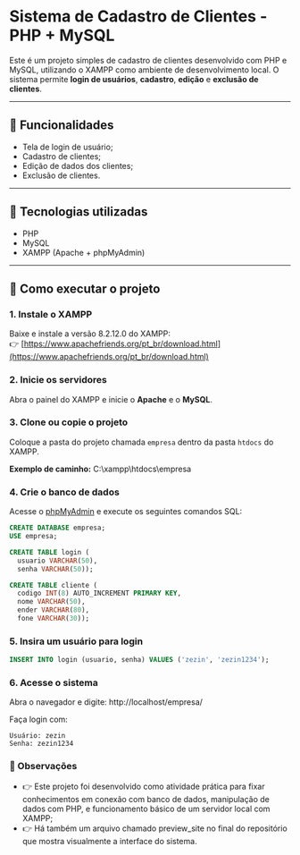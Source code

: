 # Sistema de Cadastro de Clientes - PHP + MySQL

Este é um projeto simples de cadastro de clientes desenvolvido com PHP e MySQL, utilizando o XAMPP como ambiente de desenvolvimento local. O sistema permite **login de usuários**, **cadastro**, **edição** e **exclusão de clientes**.

---

## 📌 Funcionalidades

- Tela de login de usuário;
- Cadastro de clientes;
- Edição de dados dos clientes;
- Exclusão de clientes.

---

## 🧰 Tecnologias utilizadas

- PHP
- MySQL
- XAMPP (Apache + phpMyAdmin)

---

## 🚀 Como executar o projeto

### 1. Instale o XAMPP

Baixe e instale a versão 8.2.12.0 do XAMPP:  
👉 [https://www.apachefriends.org/pt_br/download.html](https://www.apachefriends.org/pt_br/download.html)

### 2. Inicie os servidores

Abra o painel do XAMPP e inicie o **Apache** e o **MySQL**.

### 3. Clone ou copie o projeto

Coloque a pasta do projeto chamada `empresa` dentro da pasta `htdocs` do XAMPP.

**Exemplo de caminho:**
C:\xampp\htdocs\empresa

### 4. Crie o banco de dados

Acesse o [phpMyAdmin](http://localhost/phpmyadmin) e execute os seguintes comandos SQL:

```sql
CREATE DATABASE empresa;
USE empresa;

CREATE TABLE login (
  usuario VARCHAR(50),
  senha VARCHAR(50));

CREATE TABLE cliente (
  codigo INT(8) AUTO_INCREMENT PRIMARY KEY,
  nome VARCHAR(50),
  ender VARCHAR(80),
  fone VARCHAR(30));
```

### 5. Insira um usuário para login
```sql
INSERT INTO login (usuario, senha) VALUES ('zezin', 'zezin1234');
```

### 6. Acesse o sistema
Abra o navegador e digite:
http://localhost/empresa/

Faça login com:
```
Usuário: zezin
Senha: zezin1234
```

### 📝 Observações
- 👉 Este projeto foi desenvolvido como atividade prática para fixar conhecimentos em conexão com banco de dados, manipulação de dados com PHP, e funcionamento básico de um servidor local com XAMPP;
- 👉  Há também um arquivo chamado preview_site no final do repositório que mostra visualmente a interface do sistema.
